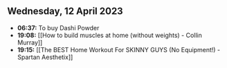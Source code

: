 ## Wednesday, 12 April 2023
- **06:37:** To buy Dashi Powder
- **19:08:** [[How to build muscles at home (without weights) - Collin Murray]]
- **19:15:** [[The BEST Home Workout For SKINNY GUYS (No Equipment!) - Spartan Aesthetix]]
